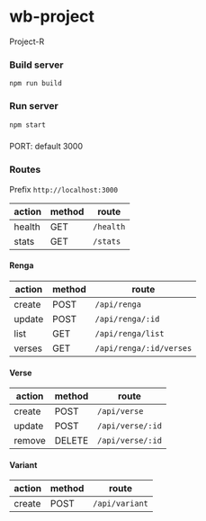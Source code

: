 # wb-project

Project-R

### Build server

`npm run build`

### Run server

`npm start`

###

PORT: default 3000

### Routes

Prefix `http://localhost:3000`

| action | method | route     |
| ------ | ------ | --------- |
| health | GET    | `/health` |
| stats  | GET    | `/stats`  |

#### Renga

| action | method | route                   |
| ------ | ------ | ----------------------- |
| create | POST   | `/api/renga`            |
| update | POST   | `/api/renga/:id`        |
| list   | GET    | `/api/renga/list`       |
| verses | GET    | `/api/renga/:id/verses` |

#### Verse

| action | method | route            |
| ------ | ------ | ---------------- |
| create | POST   | `/api/verse`     |
| update | POST   | `/api/verse/:id` |
| remove | DELETE | `/api/verse/:id` |

#### Variant

| action | method | route          |
| ------ | ------ | -------------- |
| create | POST   | `/api/variant` |
